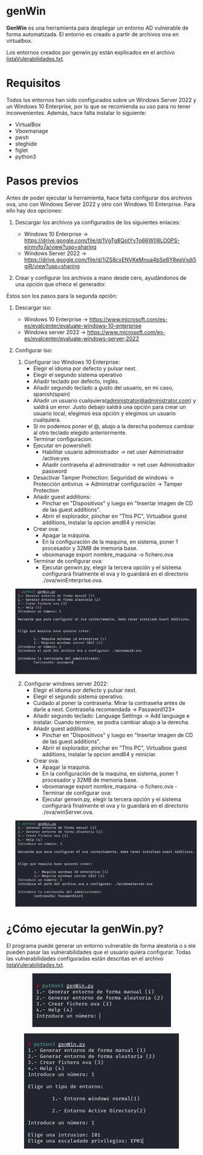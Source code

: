 # genWin
 
 **GenWin** es una herramienta para desplegar un entorno AD vulnerable de forma automatizada. El entorno es creado a partir de archivos ova en virtualbox.
 
 Los entornos creados por genwin.py están explicados en el archivo [listaVulerabilidades.txt](./extra/listaVulerabilidades.txt).
 
 Requisitos
 ======
 Todos los entornos han sido configurados sobre un Windows Server 2022 y un Windows 10 Enterprise, por lo que se recomienda su uso para no tener inconvenientes. Además, hace falta instalar lo siguiente:
 * VirtualBox
 * Vboxmanage
 * pwsh
 * steghide
 * figlet
 * python3
 
 Pasos previos 
 ======
 Antes de poder ejecutar la herramienta, hace falta configurar dos archivos ova, uno con Windows Server 2022 y otro con Windows 10 Enterprise. Para ello hay dos opciones:
 1. Descargar los archivos ya configurados de los siguientes enlaces:
 	- Windows 10 Enterprise -> https://drive.google.com/file/d/1VgTg8QotYyTq66W06LO0PS-ejrmvfo7a/view?usp=sharing
	- Windows Server 2022 -> https://drive.google.com/file/d/1iZS8cxENVKeMnua4bSe6Y8epVxdj5giR/view?usp=sharing
 
 2. Crear y configurar los archivos a mano desde cero, ayudándonos de una opción que ofrece el generador.
 
 Estos son los pasos para la segunda opción:
1. Descargar iso:
	- Windows 10 Enterprise -> https://www.microsoft.com/es-es/evalcenter/evaluate-windows-10-enterprise
	- Windows server 2022 -> https://www.microsoft.com/es-es/evalcenter/evaluate-windows-server-2022
2. Configurar iso:
	1. Configurar iso Windows 10 Enterprise:
		- Elegir el idioma por defecto y pulsar next.
		- Elegir el segundo sistema operativo
		- Añadir teclado por defecto, inglés.
		- Añadir segundo teclado a gusto del usuario, en mi caso, spanish(spain)
		- Añadir un usuario cualquiera(administrator@administrator.com) y saldrá un error. Justo debajo saldrá una opción para crear un usuario local, elegimos esa opción y elegimos un usuario cualquiera.
		- Si no podemos poner el @, abajo a la derecha podemos cambiar al otro teclado elegido anteriormente.
		- Terminar configuracion.
		- Ejecutar en powershell:
			- Habilitar usuario administrador -> net user Administrador /active:yes 
			- Añadir contraseña al administrador -> net user Administrador password
		- Desactivar Tamper Protection: Seguridad de windows -> Protección antivirus -> Administrar configuración -> Tamper Protection
		- Añadir guest additions:
			- Pinchar en "Dispositivos" y luego en "Insertar imagen de CD de las guest additions".
			- Abrir el explorador, pinchar en "This PC", Virtualbox guest additions, instalar la opcion amd64 y reiniciar.
		- Crear ova:
			- Apagar la máquina.
			- En la configuración de la maquina, en sistema, poner 1 procesador y 32MB de memoria base. 
			- vboxmanage export nombre_maquina -o fichero.ova
		- Terminar de configurar ova:
			- Ejecutar genwin.py, elegir la tercera opción y el sistema configurará finalmente el ova y lo guardará en el directorio ./ova/winEnterprise.ova.
			
	<p align="center">
	<img src="./Images/1.png"
		alt="1.png"
		style="float: margin-right: 10px;" />
	</p>
 
 
 	2. Configurar windows server 2022:
		- Elegir el idioma por defecto y pulsar next.
		- Elegir el segundo sistema operativo.
		- Cuidado al poner la contraseña. Mirar la contraseña antes de darle a next. Contraseña recomendada -> Password123*
		- Añadir segundo teclado: Language Settings -> Add language e instalar. Cuando termine, se podra cambiar abajo a la derecha.
		- Añadir guest additions:
			- Pinchar en "Dispositivos" y luego en "Insertar imagen de CD de las guest additions".
			- Abrir el explorador, pinchar en "This PC", Virtualbox guest additions, instalar la opcion amd64 y reiniciar.
		- Crear ova:
			- Apagar la maquina.
			- En la configuración de la maquina, en sistema, poner 1 procesador y 32MB de memoria base. 
			- vboxmanage export nombre_maquina -o fichero.ova
					- Terminar de configurar ova:
			- Ejecutar genwin.py, elegir la tercera opción y el sistema configurará finalmente el ova y lo guardará en el directorio ./ova/winServer.ova.
			
	<p align="center">
	<img src="./Images/2.png"
		alt="2.png"
		style="float: margin-right: 10px;" />
	</p>
	
¿Cómo ejecutar la genWin.py?
======
El programa puede generar un entorno vulnerable de forma aleatoria o s ele pueden pasar las vulnerabilidades que el usuario quiera configurar. Todas las vulnerabilidades configuradas están descritas en el archivo [listaVulerabilidades.txt](./extra/listaVulerabilidades.txt).


<p align="center">
<img src="./Images/3.png"
	alt="3.png"
	style="float: margin-right: 10px;" />
</p>


<p align="center">
<img src="./Images/4.png"
	alt="4.png"
	style="float: margin-right: 10px;" />
</p>
